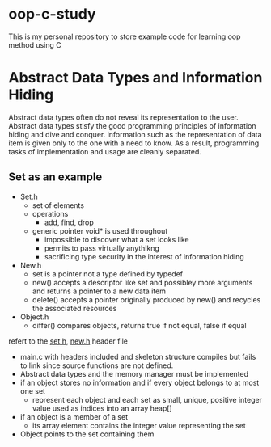 # oop-c-study
This is my personal repository to store example code for learning oop method using C

# Abstract Data Types and Information Hiding
Abstract data types often do not reveal its representation to the user. Abstract data types stisfy the good programming principles of information hiding and dive and conquer. information such as the representation of data item is given only to the one with a need to know. As a result, programming tasks of implementation and usage are cleanly separated.

## Set as an example

- Set.h
   - set of elements
   - operations
      - add, find, drop
   - generic pointer void* is used throughout
      - impossible to discover what a set looks like
      - permits to pass virtually anythikng
      - sacrificing type security in the interest of information hiding
- New.h
   - set is a pointer not a type defined by typedef
   - new() accepts a descriptor like set and possibley more arguments and returns a pointer to a new data item
   - delete() accepts a pointer originally produced by new() and recycles the associated resources
- Object.h
   - differ() compares objects, returns true if not equal, false if equal

refert to the [set.h](oop-c/src/set.h), [new.h](oop-c/src/new.h) header file

- main.c with headers included and skeleton structure compiles but fails to link since source functions are not defined.
- Abstract data types and the memory manager must be implemented
- if an object stores no information and if every object belongs to at most one set
   - represent each object and each set as small, unique, positive integer value used as indices into an array heap[]
- if an object is a member of a set
   - its array element contains the integer value representing the set
- Object points to the set containing them